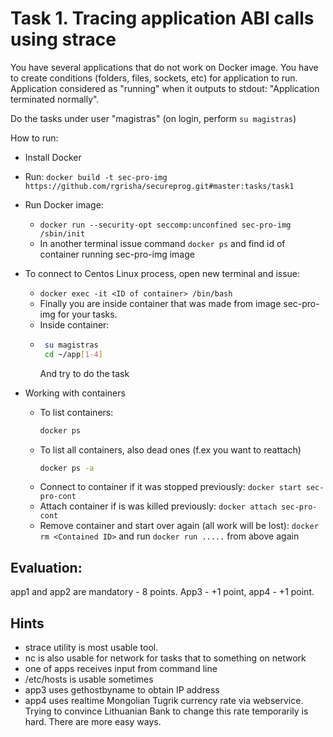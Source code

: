 
# Task 1. Tracing application ABI calls using strace #

You have several applications that do not work on Docker image. You have to create conditions (folders, files, sockets, etc) for application to run. Application considered as "running" when it outputs to stdout: "Application terminated normally".

Do the tasks under user "magistras" (on login, perform `su magistras`)

How to run:
* Install Docker
* Run:
  `docker build -t sec-pro-img https://github.com/rgrisha/secureprog.git#master:tasks/task1`
* Run Docker image:
  * `docker run --security-opt seccomp:unconfined sec-pro-img /sbin/init`
  * In another terminal issue command `docker ps` and find id of container running sec-pro-img image
* To connect to Centos Linux process, open new terminal and issue:
  * `docker exec -it <ID of container> /bin/bash`
  * Finally you are inside container that was made from image sec-pro-img for your tasks.
  * Inside container:
  * ```bash
     su magistras  
     cd ~/app[1-4]  
     ```
     And try to do the task

* Working with containers
  * To list containers:  
    ```bash
    docker ps
    ```
  * To list all containers, also dead ones (f.ex you want to reattach)
    ```bash
    docker ps -a
    ```
  * Connect to container if it was stopped previously:
    `docker start sec-pro-cont`
  * Attach container if is was killed previously:
    `docker attach sec-pro-cont`
  * Remove container and start over again (all work will be lost):
    `docker rm <Contained ID>` and run `docker run .....` from above again

## Evaluation: ##
app1 and app2 are mandatory - 8 points. App3 - +1 point, app4 - +1 point.

## Hints ##
* strace utility is most usable tool.
* nc is also usable for network for tasks that to something on network
* one of apps receives input from command line
* /etc/hosts is usable sometimes
* app3 uses gethostbyname to obtain IP address
* app4 uses realtime Mongolian Tugrik currency rate via webservice. Trying to convince Lithuanian Bank to change this rate temporarily is hard. There are more easy ways.


